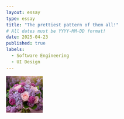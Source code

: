```yaml
---
layout: essay
type: essay
title: "The prettiest pattern of them all!"
# All dates must be YYYY-MM-DD format!
date: 2025-04-23
published: true
labels:
  - Software Engineering
  - UI Design
---
```


<img width="100px" class="rounded float-start pe-4" src="../img/flowers.jpg">

